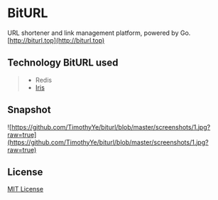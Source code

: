 # BitURL
URL shortener and link management platform, powered by Go. [http://biturl.top](http://biturl.top)

## Technology BitURL used

>* Redis
>* [Iris](https://github.com/kataras/iris)

## Snapshot

![https://github.com/TimothyYe/biturl/blob/master/screenshots/1.jpg?raw=true](https://github.com/TimothyYe/biturl/blob/master/screenshots/1.jpg?raw=true)

## License

[MIT License](https://github.com/TimothyYe/biturl/blob/master/LICENSE)
